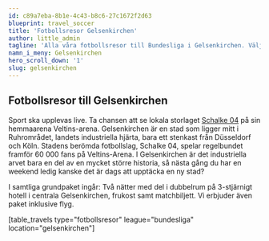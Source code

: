 ```yaml
---
id: c89a7eba-8b1e-4c43-b8c6-27c1672f2d63
blueprint: travel_soccer
title: 'Fotbollsresor Gelsenkirchen'
author: little_admin
tagline: 'Alla våra fotbollsresor till Bundesliga i Gelsenkirchen. Välj din match med biljett, hotell & flyg nedan.'
namn_i_meny: Gelsenkirchen
hero_scroll_down: '1'
slug: gelsenkirchen
---
```

<h2>Fotbollsresor till Gelsenkirchen</h2>
<p>Sport ska upplevas live. Ta chansen att se lokala storlaget <a href="https://olka.se/fotbollsresor/bundesliga/gelsenkirchen/schalke-04/">Schalke 04</a> på sin hemmaarena Veltins-arena. Gelsenkirchen är en stad som ligger mitt i Ruhrområdet, landets industriella hjärta, bara ett stenkast från Düsseldorf och Köln. Stadens berömda fotbollslag, Schalke 04, spelar regelbundet framför 60 000 fans på Veltins-Arena. I Gelsenkirchen är det industriella arvet bara en del av en mycket större historia, så nästa gång du har en weekend ledig kanske det är dags att upptäcka en ny stad?</p>
<p>I samtliga grundpaket ingår: Två nätter med del i dubbelrum på 3-stjärnigt hotell i centrala Gelsenkirchen, frukost samt matchbiljett. Vi erbjuder även paket inklusive flyg.</p>
<p>[table_travels type="fotbollsresor" league="bundesliga" location="gelsenkirchen"]</p>
